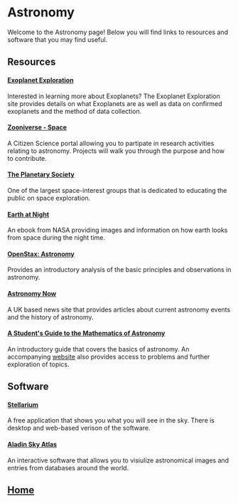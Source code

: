 # Astronomy
Welcome to the Astronomy page! Below you will find links to resources and software that you may find useful.

## Resources
#### [Exoplanet Exploration](https://exoplanets.nasa.gov/)
Interested in learning more about Exoplanets? The Exoplanet Exploration site provides details on what Exoplanets are as well as data on confirmed exoplanets and the method of data collection.

#### [Zooniverse - Space](https://www.zooniverse.org/projects?discipline=astronomy&page=1&status=live)
A Citizen Science portal allowing you to partipate in research activities relating to astronomy. Projects will walk you through the purpose and how to contribute.

#### [The Planetary Society](https://www.planetary.org/)
One of the largest space-interest groups that is dedicated to educating the public on space exploration. 

#### [Earth at Night](https://www.nasa.gov/connect/ebooks/earthatnight_detail.html)
An ebook from NASA providing images and information on how earth looks from space during the night time. 

#### [OpenStax: Astronomy](https://openstax.org/books/astronomy/pages/preface)
Provides an introductory analysis of the basic principles and observations in astronomy. 

#### [Astronomy Now](https://astronomynow.com/)
A UK based news site that provides articles about current astronomy events and the history of astronomy. 

#### [A Student's Guide to the Mathematics of Astronomy](https://www.amazon.com/Students-Guide-Mathematics-Astronomy-Guides/dp/1107610214)
An introductory guide that covers the basics of astronomy. An accompanying [website](http://www.danfleisch.com/sgmoa/) also provides access to problems and further exploration of topics. 

## Software
#### [Stellarium](http://stellarium.org/)
A free application that shows you what you will see in the sky. There is desktop and web-based verison of the software.

#### [Aladin Sky Atlas](https://aladin.u-strasbg.fr/)
An interactive software that allows you to visiulize astronomical images and entries from databases around the world.

## [Home](https://ninjachurros.github.io/fl-test/)
